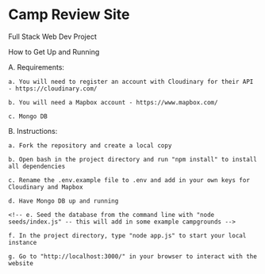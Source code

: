 # Camp Review Site
 Full Stack Web Dev Project 
 

How to Get Up and Running

A. Requirements:

    a. You will need to register an account with Cloudinary for their API - https://cloudinary.com/

    b. You will need a Mapbox account - https://www.mapbox.com/

    c. Mongo DB

B. Instructions:
    
    a. Fork the repository and create a local copy

    b. Open bash in the project directory and run "npm install" to install all dependencies

    c. Rename the .env.example file to .env and add in your own keys for Cloudinary and Mapbox

    d. Have Mongo DB up and running

    <!-- e. Seed the database from the command line with "node seeds/index.js" -- this will add in some example campgrounds -->

    f. In the project directory, type "node app.js" to start your local instance

    g. Go to "http://localhost:3000/" in your browser to interact with the website


